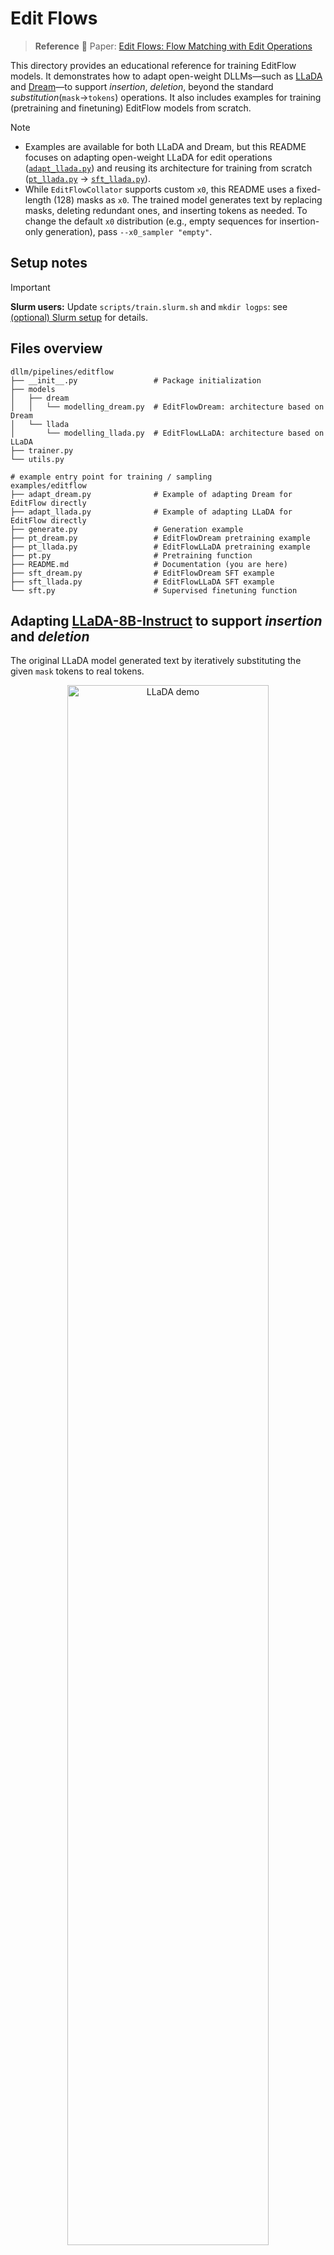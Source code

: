 # Edit Flows

> **Reference**
> 📄 Paper: [Edit Flows: Flow Matching with Edit Operations](https://arxiv.org/abs/2506.09018) 

This directory provides an educational reference for training EditFlow models. It demonstrates how to adapt open-weight DLLMs—such as [LLaDA](https://arxiv.org/abs/2502.09992) and [Dream](https://arxiv.org/abs/2508.15487)—to support *insertion*, *deletion*, beyond the standard *substitution*(`mask`->`tokens`) operations. It also includes examples for training (pretraining and finetuning) EditFlow models from scratch.

> [!NOTE]
> - Examples are available for both LLaDA and Dream, but this README focuses on adapting open-weight LLaDA for edit operations ([`adapt_llada.py`](/examples/editflow/adapt_llada.py)) and reusing its architecture for training from scratch ([`pt_llada.py`](/examples/editflow/pt_llada.py) -> [`sft_llada.py`](/examples/editflow/sft_llada.py)).
> - While `EditFlowCollator` supports custom `x0`, this README uses a fixed-length (128) masks as `x0`. The trained model generates text by replacing masks, deleting redundant ones, and inserting tokens as needed. To change the default `x0` distribution (e.g., empty sequences for insertion-only generation), pass `--x0_sampler "empty"`.


## Setup notes
> [!IMPORTANT]  
> **Slurm users:** Update `scripts/train.slurm.sh` and `mkdir logps`: see [(optional) Slurm setup](/README.md/#optional-slurm-setup) for details.

##  Files overview
```
dllm/pipelines/editflow
├── __init__.py                 # Package initialization
├── models
│   ├── dream
│   │   └── modelling_dream.py  # EditFlowDream: architecture based on Dream
│   └── llada
│       └── modelling_llada.py  # EditFlowLLaDA: architecture based on LLaDA
├── trainer.py
└── utils.py

# example entry point for training / sampling
examples/editflow
├── adapt_dream.py              # Example of adapting Dream for EditFlow directly
├── adapt_llada.py              # Example of adapting LLaDA for EditFlow directly
├── generate.py                 # Generation example
├── pt_dream.py                 # EditFlowDream pretraining example
├── pt_llada.py                 # EditFlowLLaDA pretraining example
├── pt.py                       # Pretraining function
├── README.md                   # Documentation (you are here)
├── sft_dream.py                # EditFlowDream SFT example
├── sft_llada.py                # EditFlowLLaDA SFT example
└── sft.py                      # Supervised finetuning function
```

## Adapting [LLaDA-8B-Instruct](https://huggingface.co/GSAI-ML/LLaDA-8B-Instruct) to support *insertion* and *deletion*

The original LLaDA model generated text by iteratively substituting the given `mask` tokens to real tokens. 

<!-- <div style="display: flex; justify-content: center; flex-wrap: wrap;">
    <img src="https://github.com/ML-GSAI/LLaDA/blob/main/imgs/example_gradio.gif" style="width: 80%" />
</div> -->
<p align="center">
  <img src="https://github.com/ML-GSAI/LLaDA/blob/main/imgs/example_gradio.gif" alt="LLaDA demo" width="80%">
</p>
<p align="center"><em>Figure: Example Gradio demo for LLaDA.</em></p>

However, LLaDA supports only substitution. This example shows how to adapt it so that, during decoding, the model can not only replace fixed-length masks (e.g., 128 tokens) with real text but also insert new tokens and delete unnecessary masks adaptively:

```shell
accelerate launch --config_file scripts/accelerate_configs/deepspeed_zero2.yaml examples/editflow/adapt_llada.py \
    --model_name_or_path "GSAI-ML/LLaDA-8B-Instruct" \
    --lm_head_key "model.transformer.ff_out" \
    --init_editflow_from_src True \
    --dataset_args "allenai/tulu-3-sft-mixture" \
    --output_dir "models/EditFlow-LLaDA-8B-Instruct-Adapt/tulu-3-sft-mixture" \
    --x0_sampler "masks[length:128]" \
    --max_length 1024 \ 
    --num_train_epochs 4
```

If you are using slurm and want to train across, for example, two nodes (16 GPUs total), run:
```shell
sbatch --nodes=2 --gres=gpu:8 scripts/train.slurm.sh \
    --accelerate_config "deepspeed_zero2" \
    --script_path "examples/editflow/adapt_llada.py" \
    --model_name_or_path "GSAI-ML/LLaDA-8B-Instruct" \
    --lm_head_key "model.transformer.ff_out" \
    --init_editflow_from_src True \
    --dataset_args "allenai/tulu-3-sft-mixture" \
    --output_dir "models/EditFlow-LLaDA-8B-Instruct-Adapt/tulu-3-sft-mixture" \
    --x0_sampler "masks[length:128]" \
    --max_length 1024 \ 
    --num_train_epochs 4
```

After training, you can use the generate scripts to provide a visualized decoding trace to see how the model performs *insertion* and *deletion* beyond regular mask *substitutions*.


## Pretraining & Finetuning from scratch
You can also train an EditFlow model from scratch (pretrain → SFT) without adapting an existing DLLM.

Pretrain on a subset of [mlfoundations/dclm-baseline-1.0](https://huggingface.co/datasets/mlfoundations/dclm-baseline-1.0) using 256 GPUs (32x8) and DeepSpeed ZeRO-2:

```shell
sbatch --nodes=32 --gres=gpu:8 scripts/train.slurm.sh \
    --accelerate_config "deepspeed_zero2" \
    --script_path "examples/editflow/pt_llada.py" \
    --model_name_or_path "GSAI-ML/LLaDA-8B-Base" \
    --dataset_args "mlfoundations/dclm-baseline-1.0" \
    --output_dir "models/EditFlow-LLaDA-8B-Base/dclm-baseline-1.0" \
    --x0_sampler "masks[length:128]" \
    --max_length 1024 \ 
    --max_steps 10000
```

Finetune on a subset of [allenai/tulu-3-sft-mixture](https://huggingface.co/datasets/allenai/tulu-3-sft-mixture) using 8 GPUS and DeepSpeed ZeRO-2 for better instruction following:

```shell
# you can also run locally with `accelerate ...`
sbatch --nodes=1 --gres=gpu:8 scripts/train.slurm.sh \
    --accelerate_config "deepspeed_zero2" \
    --script_path "examples/editflow/sft_llada.py" \
    --model_name_or_path "models/EditFlow-LLaDA-8B-Base/dclm-baseline-1.0/checkpoint-final" \
    --dataset_args "allenai/tulu-3-sft-mixture[train:10000,test:1000]" \
    --output_dir "models/EditFlow-LLaDA-8B-Base/dclm-baseline-1.0" \
    --x0_sampler "masks[length:128]" \
    --max_length 1024 \ 
    --num_train_epochs 4
```

## Acknowledgement

This Edit Flows implementation is inspired by https://github.com/TheMatrixMaster/edit-flows-demo.